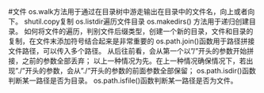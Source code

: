 #文件
os.walk方法用于通过在目录树中游走输出在目录中的文件名，向上或者向下。
shutil.copy复制
os.listdir遍历文件目录
os.makedirs() 方法用于递归创建目录。
如何将文件的遍历，判别文件后缀类型，创建一个新的目录，文件和目录的复制，在文件末添加符号结合起来是非常重要的
os.path.join()函数用于路径拼接文件路径，可以传入多个路径。
从后往前看，会从第一个以”/”开头的参数开始拼接，之前的参数全部丢弃；
以上一种情况为先。在上一种情况确保情况下，若出现”./”开头的参数，会从”./”开头的参数的前面参数全部保留；
os.path.isdir()函数判断某一路径是否为目录。
os.path.isfile()函数判断某一路径是否为文件。